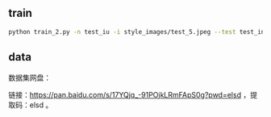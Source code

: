 ## train

```bash
python train_2.py -n test_iu -i style_images/test_5.jpeg --test test_input/7.jpeg --alpha 1.0 --num_iter 600 --latent_dim 512 --use_wandb --log_interval 50
```

## data

数据集网盘：

链接：https://pan.baidu.com/s/17YQjq_-91POjkLRmFApS0g?pwd=elsd ，提取码：elsd 。
